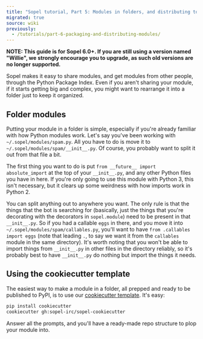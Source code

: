 ```yaml
---
title: "Sopel tutorial, Part 5: Modules in folders, and distributing to PyPI"
migrated: true
source: wiki
previously:
  - /tutorials/part-6-packaging-and-distributing-modules/
---
```


**NOTE: This guide is for Sopel 6.0+. If you are still using a version named
"Willie", we strongly encourage you to upgrade, as such old versions are no
longer supported.**

Sopel makes it easy to share modules, and get modules from other people,
through the Python Package Index. Even if you aren't sharing your module, if it
starts getting big and complex, you might want to rearrange it into a folder
just to keep it organized.

## Folder modules

Putting your module in a folder is simple, especially if you're already
familiar with how Python modules work. Let's say you've been working with
`~/.sopel/modules/spam.py`. All you have to do is move it to
`~/.sopel/modules/spam/__init__.py`. Of course, you probably want to split it
out from that file a bit.

The first thing you want to do is put `from __future__ import absolute_import`
at the top of your `__init__.py`, and any other Python files you have in here.
If you're only going to use this module with Python 3, this isn't necessary,
but it clears up some weirdness with how imports work in Python 2.

You can split anything out to anywhere you want. The only rule is that the
things that the bot is searching for (basically, just the things that you're
decorating with the decorators in `sopel.module`) need to be present in that
`__init__.py`. So if you had a callable `eggs` in there, and you move it into
`~/.sopel/modules/spam/callables.py`, you'll want to have
`from .callables import eggs` (note that leading `.`, to say we want it from
the `callables` module in the same directory). It's worth noting that you won't
be able to import things from `__init__.py` in other files in the directory
reliably, so it's probably best to have `__init__.py` do nothing but import the
things it needs.

## Using the cookiecutter template

The easiest way to make a module in a folder, all prepped and ready to be
published to PyPI, is to use our
[cookiecutter template](https://github.com/sopel-irc/sopel-cookiecutter). It's
easy:

```sh
pip install cookiecutter
cookiecutter gh:sopel-irc/sopel-cookiecutter
```

Answer all the prompts, and you'll have a ready-made repo structure to plop
your module into.
